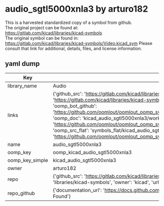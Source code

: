 # audio_sgtl5000xnla3 by arturo182  
This is a harvested standardized copy of a symbol from github.  
The original project can be found at:  
https://gitlab.com/kicad/libraries/kicad-symbols  
The original symbol can be found in:
https://gitlab.com/kicad/libraries/kicad-symbols/Video.kicad_sym
Please consult that link for additional, details, files, and license information.  
## yaml dump  
| Key | Value |  
| --- | --- |  
| library_name | Audio |  
| links | {'github_src': 'https://gitlab.com/kicad/libraries/kicad-symbols/Video.kicad_sym', 'github_src_repo': 'https://gitlab.com/kicad/libraries/kicad-symbols', 'oomp_bot': 'kicad_audio_sgtl5000xnla3/working', 'oomp_bot_github': 'https://github.com/oomlout/oomlout_oomp_symbol_bot/tree/main/kicad_audio_sgtl5000xnla3/working', 'oomp_doc': 'kicad_audio_sgtl5000xnla3/working', 'oomp_doc_github': 'https://github.com/oomlout/oomlout_oomp_symbol_doc/tree/main/kicad_audio_sgtl5000xnla3/working', 'oomp_src_flat': 'symbols_flat/kicad_audio_sgtl5000xnla3/working', 'oomp_src_flat_github': 'https://github.com/oomlout/oomlout_oomp_symbol_src/tree/main/kicad_audio_sgtl5000xnla3/working'} |  
| name | audio_sgtl5000xnla3 |  
| oomp_key | oomp_kicad_audio_sgtl5000xnla3 |  
| oomp_key_simple | kicad_audio_sgtl5000xnla3 |  
| owner | arturo182 |  
| repo | {'github_src': 'https://gitlab.com/kicad/libraries/kicad-symbols/Video.kicad_sym', 'name': 'libraries/kicad-symbols', 'owner': 'kicad', 'url': 'https://gitlab.com/kicad/libraries/kicad-symbols'} |  
| repo_github | {'documentation_url': 'https://docs.github.com/rest/repos/repos#get-a-repository', 'message': 'Not Found'} |  

